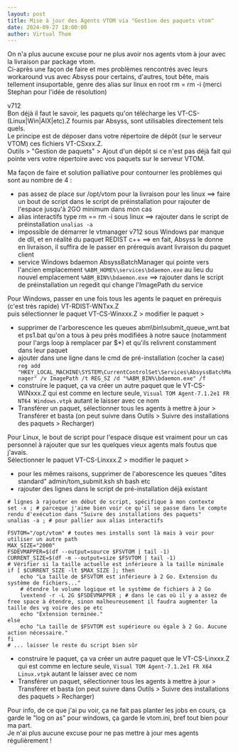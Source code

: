 ```yaml
---
layout: post
title: Mise à jour des Agents VTOM via "Gestion des paquets vtom"
date: 2024-09-27 18:00:00
author: Virtual Thom
---
```

On n'a plus aucune excuse pour ne plus avoir nos agents vtom à jour avec la livraison par package vtom.  
Ci-après une façon de faire et mes problèmes rencontrés avec leurs workaround vus avec Absyss pour certains, d'autres, tout bête, mais tellement insuportable, genre des alias sur linux en root rm = rm -i (merci Stephan pour l'idée de résolution)  
<!--more-->
v712  
Bon déjà il faut le savoir, les paquets qu'on télécharge les VT-CS-(Linux|Win|AIX|etc).Z fournis par Absyss, sont utilisables directement tels quels.  
Le principe est de déposer dans votre répertoire de dépôt (sur le serveur VTOM) ces fichiers VT-CSxxx.Z.  
Outils > "Gestion de paquets" > Ajout d'un dépôt si ce n'est pas déjà fait qui pointe vers votre répertoire avec vos paquets sur le serveur VTOM.  

Ma façon de faire et solution palliative pour contourner les problèmes qui sont au nombre de 4 :
 * pas assez de place sur /opt/vtom pour la livraison pour les linux   ==> faire un bout de script dans le script de préinstallation pour rajouter de l'espace jusqu'à 2GO minimum dans mon cas
 * alias interactifs type rm == rm -i sous linux    ==> rajouter dans le script de préinstallation `unalias -a`
 * impossible de démarrer le vtmanager v712  sous Windows par manque de dll, et en réalité du paquet REDIST c++    ==> en fait, Absyss le donne en livraison, il suffira de le passer en prérequis avant livraison du paquet client
 * service Windows bdaemon AbsyssBatchManager qui pointe vers l'ancien emplacement `%ABM_HOME%\services\bdaemon.exe` au lieu du nouvel emplacement `%ABM_BIN%\bdaemon.exe`    ==> rajouter dans le script de préinstallation un regedit qui change l'ImagePath du service

Pour Windows, passer en une fois tous les agents le paquet en prérequis (c'est très rapide) VT-RDIST-WNTxx.Z  
puis sélectionner le paquet VT-CS-Winxxx.Z > modifier le paquet >  
* supprimer de l'arborescence les queues abm\bin\submit_queue_wnt.bat et ps1.bat qu'on a tous à peu près modifiées à notre sauce (notamment pour l'args loop à remplacer par $*) et qu'ils relivrent constamment dans leur paquet
* ajouter dans une ligne dans le cmd de pré-installation (cocher la case) `reg add "HKEY_LOCAL_MACHINE\SYSTEM\CurrentControlSet\Services\AbsyssBatchManager" /v ImagePath /t REG_SZ /d "%ABM_BIN%\bdaemon.exe" /f`
* construire le paquet, ça va créer un autre paquet que le VT-CS-WINxxx.Z qui est comme en lecture seule, `Visual TOM Agent-7.1.2e1 FR NT64 Windows.vtpk` autant le laisser avec ce nom
* Transférer un paquet, sélectionner tous les agents à mettre à jour > Transférer et basta (on peut suivre dans Outils > Suivre des installations des paquets > Recharger)

Pour Linux, le bout de script pour l'espace disque est vraiment pour un cas personnel à rajouter que sur les quelques vieux agents mals foutus que j'avais.  
Sélectionner le paquet VT-CS-Linxxx.Z > modifier le paquet >  
 * pour les mêmes raisons, supprimer de l'aborescence les queues "dites standard" admin/tom_submit.ksh sh bash etc
 * rajouter des lignes dans le script de pré-installation déjà existant
```
# lignes à rajouter en début de script, spécifique à mon contexte
set -x ; # parceque j'aime bien voir ce qu'il se passe dans le compte rendu d'exécution dans "Suivre des installations des paquets"
unalias -a ; # pour pallier aux alias interactifs

FSVTOM="/opt/vtom" # toutes mes installs sont là mais à voir pour utiliser un autre path
MAX_SIZE="2000"
FSDEVMAPPER=$(df --output=source $FSVTOM | tail -1)
CURRENT_SIZE=$(df -m --output=size $FSVTOM | tail -1)
# Vérifier si la taille actuelle est inférieure à la taille minimale
if [ $CURRENT_SIZE -lt $MAX_SIZE ]; then
    echo "La taille de $FSVTOM est inférieure à 2 Go. Extension du système de fichiers..."
    # étendre le volume logique et le système de fichiers à 2 Go
    lvextend -r -L 2G $FSDEVMAPPER ; # dans le cas où il y a assez de free space à étendre, sinon malheureusement il faudra augmenter la taille des vg voire des pe etc
    echo "Extension terminée."
else
    echo "La taille de $FSVTOM est supérieure ou égale à 2 Go. Aucune action nécessaire."
fi
# ... laisser le reste du script bien sûr
```
 * construire le paquet, ça va créer un autre paquet que le VT-CS-Linxxx.Z qui est comme en lecture seule, `Visual TOM Agent-7.1.2e1 FR X64 Linux.vtpk` autant le laisser avec ce nom
 *  Transférer un paquet, sélectionner tous les agents à mettre à jour > Transférer et basta (on peut suivre dans Outils > Suivre des installations des paquets > Recharger)
   
Pour info, de ce que j'ai pu voir, ça ne fait pas planter les jobs en cours, ça garde le "log on as" pour windows, ça garde le vtom.ini, bref tout bien pour ma part.  
Je n'ai plus aucune excuse pour ne pas mettre à jour mes agents régulièrement !
